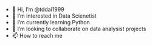 - 👋 Hi, I’m @tddai1999
- 👀 I’m interested in Data Scienetist  
- 🌱 I’m currently learning Python
- 💞️ I’m looking to collaborate on data analysist projects
- 📫 How to reach me

<!---
tddai1999/tddai1999 is a ✨ special ✨ repository because its `README.md` (this file) appears on your GitHub profile.
You can click the Preview link to take a look at your changes.
--->
